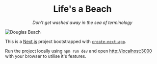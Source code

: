 <h1 align='center'>Life's a Beach</h1>

<p align='center'><i>Don't get washed away in the sea of terminology</i></p>

![Douglas Beach](https://user-images.githubusercontent.com/66436400/246520763-936f6ccb-135d-4ded-95a5-487f2c7c816e.jpeg)

This is a [Next.js](https://nextjs.org/) project bootstrapped with [`create-next-app`](https://github.com/vercel/next.js/tree/canary/packages/create-next-app).

Run the project locally using `npm run dev` and open [http://localhost:3000](http://localhost:3000) with your browser to utilise it's features.
